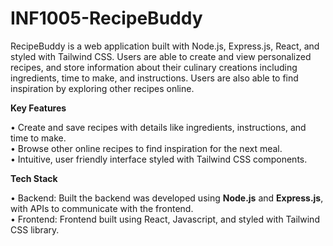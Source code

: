 # INF1005-RecipeBuddy
RecipeBuddy is a web application built with Node.js, Express.js, React, and styled with Tailwind CSS. Users are able to create and view personalized recipes, and store information about their culinary creations including ingredients, time to make, and instructions. Users are also able to find inspiration by exploring other recipes online.

**Key Features**

• Create and save recipes with details like ingredients, instructions, and time to make.\
• Browse other online recipes to find inspiration for the next meal.\
• Intuitive, user friendly interface styled with Tailwind CSS components.


**Tech Stack**

• Backend: Built the backend was developed using **Node.js** and **Express.js**, with APIs to communicate with the frontend.\
• Frontend: Frontend built using React, Javascript, and styled with Tailwind CSS library.
